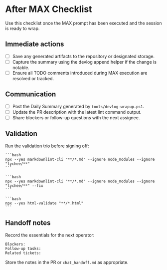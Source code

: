 # After MAX Checklist

Use this checklist once the MAX prompt has been executed and the session is ready to wrap.

## Immediate actions

- [ ] Save any generated artifacts to the repository or designated storage.
- [ ] Capture the summary using the devlog append helper if the change is notable.
- [ ] Ensure all TODO comments introduced during MAX execution are resolved or tracked.

## Communication

- [ ] Post the Daily Summary generated by `tools/devlog-wrapup.ps1`.
- [ ] Update the PR description with the latest lint command output.
- [ ] Share blockers or follow-up questions with the next assignee.

## Validation

Run the validation trio before signing off:

    ```bash
    npx --yes markdownlint-cli "**/*.md" --ignore node_modules --ignore "lychee/**"
    ```

    ```bash
    npx --yes markdownlint-cli "**/*.md" --ignore node_modules --ignore "lychee/**" --fix
    ```

    ```bash
    npx --yes html-validate "**/*.html"
    ```

## Handoff notes

Record the essentials for the next operator:

```text
Blockers:
Follow-up tasks:
Related tickets:
```

Store the notes in the PR or `chat_handoff.md` as appropriate.
